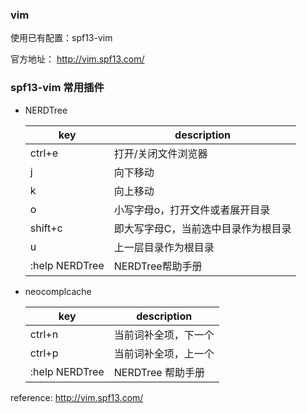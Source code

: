 ### vim

使用已有配置：spf13-vim

官方地址： http://vim.spf13.com/

### spf13-vim 常用插件

- NERDTree

    key|description
    ---|---
    ctrl+e|打开/关闭文件浏览器
    j|向下移动
    k|向上移动
    o|小写字母o，打开文件或者展开目录
    shift+c|即大写字母C，当前选中目录作为根目录
    u|上一层目录作为根目录
    :help NERDTree|NERDTree帮助手册

- neocomplcache

    key|description
    ---|---
    ctrl+n|当前词补全项，下一个
    ctrl+p|当前词补全项，上一个
    :help NERDTree|NERDTree 帮助手册

reference: http://vim.spf13.com/

